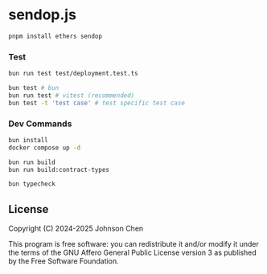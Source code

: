 # sendop.js

```sh
pnpm install ethers sendop
```

### Test

```sh
bun run test test/deployment.test.ts

bun test # bun
bun run test # vitest (recommended)
bun test -t 'test case' # test specific test case
```

### Dev Commands

```sh
bun install
docker compose up -d

bun run build
bun run build:contract-types

bun typecheck
```

## License

Copyright (C) 2024-2025 Johnson Chen

This program is free software: you can redistribute it and/or modify
it under the terms of the GNU Affero General Public License version 3
as published by the Free Software Foundation.